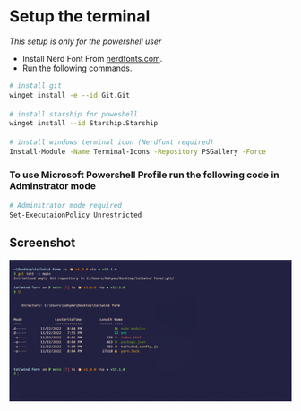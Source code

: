 # Setup the terminal

_This setup is only for the powershell user_

- Install Nerd Font From [nerdfonts.com](https://www.nerdfonts.com/font-downloads).
- Run the following commands.

```sh
# install git
winget install -e --id Git.Git

# install starship for poweshell
winget install --id Starship.Starship

# install windows terminal icon (Nerdfont required)
Install-Module -Name Terminal-Icons -Repository PSGallery -Force
```

### To use Microsoft Powershell Profile run the following code in Adminstrator mode

```sh
# Adminstrator mode required
Set-ExecutaionPolicy Unrestricted
```

## Screenshot

![Preview](screen.png)
